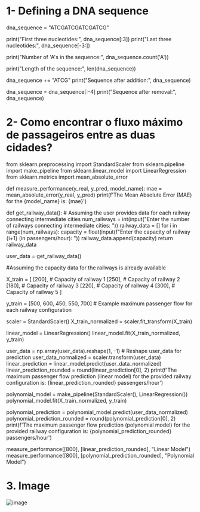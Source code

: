 
 # 1- Defining a DNA sequence
dna_sequence = "ATCGATCGATCGATCG"

print("First three nucleotides:", dna_sequence[:3])
print("Last three nucleotides:", dna_sequence[-3:])

print("Number of 'A's in the sequence:", dna_sequence.count('A'))

print("Length of the sequence:", len(dna_sequence))

dna_sequence += "ATCG"
print("Sequence after addition:", dna_sequence)

dna_sequence = dna_sequence[:-4]
print("Sequence after removal:", dna_sequence)

# 2- Como encontrar o fluxo máximo de passageiros entre as duas cidades?
from sklearn.preprocessing import StandardScaler
from sklearn.pipeline import make_pipeline
from sklearn.linear_model import LinearRegression
from sklearn.metrics import mean_absolute_error

def measure_performance(y_real, y_pred, model_name):
    mae = mean_absolute_error(y_real, y_pred)
    print(f'The Mean Absolute Error (MAE) for the {model_name} is: {mae}')

def get_railway_data():
    # Assuming the user provides data for each railway connecting intermediate cities
    num_railways = int(input("Enter the number of railways connecting intermediate cities: "))
    railway_data = []
    for i in range(num_railways):
        capacity = float(input(f"Enter the capacity of railway {i+1} (in passengers/hour): "))
        railway_data.append(capacity)
    return railway_data

user_data = get_railway_data()

#Assuming the capacity data for the railways is already available

X_train = [
    [200],  # Capacity of railway 1
    [250],  # Capacity of railway 2
    [180],  # Capacity of railway 3
    [220],  # Capacity of railway 4
    [300],  # Capacity of railway 5
]

y_train = [500, 600, 450, 550, 700]  # Example maximum passenger flow for each railway configuration

scaler = StandardScaler()
X_train_normalized = scaler.fit_transform(X_train)

linear_model = LinearRegression()
linear_model.fit(X_train_normalized, y_train)

user_data = np.array(user_data).reshape(1, -1)  # Reshape user_data for prediction
user_data_normalized = scaler.transform(user_data)
linear_prediction = linear_model.predict(user_data_normalized)
linear_prediction_rounded = round(linear_prediction[0], 2)
print(f'The maximum passenger flow prediction (linear model) for the provided railway configuration is: {linear_prediction_rounded} passengers/hour')

polynomial_model = make_pipeline(StandardScaler(), LinearRegression())
polynomial_model.fit(X_train_normalized, y_train)

polynomial_prediction = polynomial_model.predict(user_data_normalized)
polynomial_prediction_rounded = round(polynomial_prediction[0], 2)
print(f'The maximum passenger flow prediction (polynomial model) for the provided railway configuration is: {polynomial_prediction_rounded} passengers/hour')

measure_performance([800], [linear_prediction_rounded], "Linear Model")
measure_performance([800], [polynomial_prediction_rounded], "Polynomial Model")

# 3. Image
![image](https://github.com/Luann8/levantamento-ESTRUTURA-DE-DADOS-Aula-Caio-UV-aula-1/assets/133384636/89ae1631-0e4c-462f-8c81-30e21ff6b4d2)

